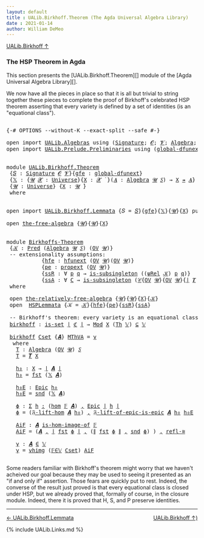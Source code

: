```yaml
---
layout: default
title : UALib.Birkhoff.Theorem (The Agda Universal Algebra Library)
date : 2021-01-14
author: William DeMeo
---
```


[UALib.Birkhoff ↑](UALib.Birkhoff.html)

### <a id="the-hsp-theorem-in-agda">The HSP Theorem in Agda</a>

This section presents the [UALib.Birkhoff.Theorem][] module of the [Agda Universal Algebra Library][].

We now have all the pieces in place so that it is all but trivial to string together these pieces to complete the proof of Birkhoff's celebrated HSP theorem asserting that every variety is defined by a set of identities (is an "equational class").

<pre class="Agda">

<a id="607" class="Symbol">{-#</a> <a id="611" class="Keyword">OPTIONS</a> <a id="619" class="Pragma">--without-K</a> <a id="631" class="Pragma">--exact-split</a> <a id="645" class="Pragma">--safe</a> <a id="652" class="Symbol">#-}</a>

<a id="657" class="Keyword">open</a> <a id="662" class="Keyword">import</a> <a id="669" href="UALib.Algebras.html" class="Module">UALib.Algebras</a> <a id="684" class="Keyword">using</a> <a id="690" class="Symbol">(</a><a id="691" href="UALib.Algebras.Signatures.html#1324" class="Function">Signature</a><a id="700" class="Symbol">;</a> <a id="702" href="universes.html#613" class="Generalizable">𝓞</a><a id="703" class="Symbol">;</a> <a id="705" href="universes.html#617" class="Generalizable">𝓥</a><a id="706" class="Symbol">;</a> <a id="708" href="UALib.Algebras.Algebras.html#811" class="Function">Algebra</a><a id="715" class="Symbol">;</a> <a id="717" href="UALib.Algebras.Lifts.html#4364" class="Function Operator">_↠_</a><a id="720" class="Symbol">)</a>
<a id="722" class="Keyword">open</a> <a id="727" class="Keyword">import</a> <a id="734" href="UALib.Prelude.Preliminaries.html" class="Module">UALib.Prelude.Preliminaries</a> <a id="762" class="Keyword">using</a> <a id="768" class="Symbol">(</a><a id="769" href="MGS-Subsingleton-Theorems.html#3468" class="Function">global-dfunext</a><a id="783" class="Symbol">;</a> <a id="785" href="universes.html#551" class="Postulate">Universe</a><a id="793" class="Symbol">;</a> <a id="795" href="universes.html#758" class="Function Operator">_̇</a><a id="797" class="Symbol">)</a>


<a id="801" class="Keyword">module</a> <a id="808" href="UALib.Birkhoff.Theorem.html" class="Module">UALib.Birkhoff.Theorem</a>
 <a id="832" class="Symbol">{</a><a id="833" href="UALib.Birkhoff.Theorem.html#833" class="Bound">𝑆</a> <a id="835" class="Symbol">:</a> <a id="837" href="UALib.Algebras.Signatures.html#1324" class="Function">Signature</a> <a id="847" href="universes.html#613" class="Generalizable">𝓞</a> <a id="849" href="universes.html#617" class="Generalizable">𝓥</a><a id="850" class="Symbol">}{</a><a id="852" href="UALib.Birkhoff.Theorem.html#852" class="Bound">gfe</a> <a id="856" class="Symbol">:</a> <a id="858" href="MGS-Subsingleton-Theorems.html#3468" class="Function">global-dfunext</a><a id="872" class="Symbol">}</a>
 <a id="875" class="Symbol">{</a><a id="876" href="UALib.Birkhoff.Theorem.html#876" class="Bound">𝕏</a> <a id="878" class="Symbol">:</a> <a id="880" class="Symbol">{</a><a id="881" href="UALib.Birkhoff.Theorem.html#881" class="Bound">𝓤</a> <a id="883" href="UALib.Birkhoff.Theorem.html#883" class="Bound">𝓧</a> <a id="885" class="Symbol">:</a> <a id="887" href="universes.html#551" class="Postulate">Universe</a><a id="895" class="Symbol">}{</a><a id="897" href="UALib.Birkhoff.Theorem.html#897" class="Bound">X</a> <a id="899" class="Symbol">:</a> <a id="901" href="UALib.Birkhoff.Theorem.html#883" class="Bound">𝓧</a> <a id="903" href="universes.html#758" class="Function Operator">̇</a> <a id="905" class="Symbol">}(</a><a id="907" href="UALib.Birkhoff.Theorem.html#907" class="Bound">𝑨</a> <a id="909" class="Symbol">:</a> <a id="911" href="UALib.Algebras.Algebras.html#811" class="Function">Algebra</a> <a id="919" href="UALib.Birkhoff.Theorem.html#881" class="Bound">𝓤</a> <a id="921" href="UALib.Birkhoff.Theorem.html#833" class="Bound">𝑆</a><a id="922" class="Symbol">)</a> <a id="924" class="Symbol">→</a> <a id="926" href="UALib.Birkhoff.Theorem.html#897" class="Bound">X</a> <a id="928" href="UALib.Algebras.Lifts.html#4364" class="Function Operator">↠</a> <a id="930" href="UALib.Birkhoff.Theorem.html#907" class="Bound">𝑨</a><a id="931" class="Symbol">}</a>
 <a id="934" class="Symbol">{</a><a id="935" href="UALib.Birkhoff.Theorem.html#935" class="Bound">𝓤</a> <a id="937" class="Symbol">:</a> <a id="939" href="universes.html#551" class="Postulate">Universe</a><a id="947" class="Symbol">}</a> <a id="949" class="Symbol">{</a><a id="950" href="UALib.Birkhoff.Theorem.html#950" class="Bound">X</a> <a id="952" class="Symbol">:</a> <a id="954" href="UALib.Birkhoff.Theorem.html#935" class="Bound">𝓤</a> <a id="956" href="universes.html#758" class="Function Operator">̇</a><a id="957" class="Symbol">}</a>
 <a id="960" class="Keyword">where</a>


<a id="968" class="Keyword">open</a> <a id="973" class="Keyword">import</a> <a id="980" href="UALib.Birkhoff.Lemmata.html" class="Module">UALib.Birkhoff.Lemmata</a> <a id="1003" class="Symbol">{</a><a id="1004" class="Argument">𝑆</a> <a id="1006" class="Symbol">=</a> <a id="1008" href="UALib.Birkhoff.Theorem.html#833" class="Bound">𝑆</a><a id="1009" class="Symbol">}{</a><a id="1011" href="UALib.Birkhoff.Theorem.html#852" class="Bound">gfe</a><a id="1014" class="Symbol">}{</a><a id="1016" href="UALib.Birkhoff.Theorem.html#876" class="Bound">𝕏</a><a id="1017" class="Symbol">}{</a><a id="1019" href="UALib.Birkhoff.Theorem.html#935" class="Bound">𝓤</a><a id="1020" class="Symbol">}{</a><a id="1022" href="UALib.Birkhoff.Theorem.html#950" class="Bound">X</a><a id="1023" class="Symbol">}</a> <a id="1025" class="Keyword">public</a>

<a id="1033" class="Keyword">open</a> <a id="1038" href="UALib.Birkhoff.FreeAlgebra.html#2675" class="Module">the-free-algebra</a> <a id="1055" class="Symbol">{</a><a id="1056" href="UALib.Birkhoff.Theorem.html#935" class="Bound">𝓤</a><a id="1057" class="Symbol">}{</a><a id="1059" href="UALib.Birkhoff.Theorem.html#935" class="Bound">𝓤</a><a id="1060" class="Symbol">}{</a><a id="1062" href="UALib.Birkhoff.Theorem.html#950" class="Bound">X</a><a id="1063" class="Symbol">}</a>


<a id="1067" class="Keyword">module</a> <a id="Birkhoffs-Theorem"></a><a id="1074" href="UALib.Birkhoff.Theorem.html#1074" class="Module">Birkhoffs-Theorem</a>
 <a id="1093" class="Symbol">{</a><a id="1094" href="UALib.Birkhoff.Theorem.html#1094" class="Bound">𝒦</a> <a id="1096" class="Symbol">:</a> <a id="1098" href="UALib.Relations.Unary.html#1066" class="Function">Pred</a> <a id="1103" class="Symbol">(</a><a id="1104" href="UALib.Algebras.Algebras.html#811" class="Function">Algebra</a> <a id="1112" href="UALib.Birkhoff.Theorem.html#935" class="Bound">𝓤</a> <a id="1114" href="UALib.Birkhoff.Theorem.html#833" class="Bound">𝑆</a><a id="1115" class="Symbol">)</a> <a id="1117" class="Symbol">(</a><a id="1118" href="UALib.Subalgebras.Subalgebras.html#2273" class="Function">OV</a> <a id="1121" href="UALib.Birkhoff.Theorem.html#935" class="Bound">𝓤</a><a id="1122" class="Symbol">)}</a>
 <a id="1126" class="Comment">-- extensionality assumptions:</a>
           <a id="1168" class="Symbol">{</a><a id="1169" href="UALib.Birkhoff.Theorem.html#1169" class="Bound">hfe</a> <a id="1173" class="Symbol">:</a> <a id="1175" href="MGS-FunExt-from-Univalence.html#2235" class="Function">hfunext</a> <a id="1183" class="Symbol">(</a><a id="1184" href="UALib.Subalgebras.Subalgebras.html#2273" class="Function">OV</a> <a id="1187" href="UALib.Birkhoff.Theorem.html#935" class="Bound">𝓤</a><a id="1188" class="Symbol">)(</a><a id="1190" href="UALib.Subalgebras.Subalgebras.html#2273" class="Function">OV</a> <a id="1193" href="UALib.Birkhoff.Theorem.html#935" class="Bound">𝓤</a><a id="1194" class="Symbol">)}</a>
           <a id="1208" class="Symbol">{</a><a id="1209" href="UALib.Birkhoff.Theorem.html#1209" class="Bound">pe</a> <a id="1212" class="Symbol">:</a> <a id="1214" href="MGS-Powerset.html#382" class="Function">propext</a> <a id="1222" class="Symbol">(</a><a id="1223" href="UALib.Subalgebras.Subalgebras.html#2273" class="Function">OV</a> <a id="1226" href="UALib.Birkhoff.Theorem.html#935" class="Bound">𝓤</a><a id="1227" class="Symbol">)}</a>
           <a id="1241" class="Symbol">{</a><a id="1242" href="UALib.Birkhoff.Theorem.html#1242" class="Bound">ssR</a> <a id="1246" class="Symbol">:</a> <a id="1248" class="Symbol">∀</a> <a id="1250" href="UALib.Birkhoff.Theorem.html#1250" class="Bound">p</a> <a id="1252" href="UALib.Birkhoff.Theorem.html#1252" class="Bound">q</a> <a id="1254" class="Symbol">→</a> <a id="1256" href="MGS-Basic-UF.html#743" class="Function">is-subsingleton</a> <a id="1272" class="Symbol">((</a><a id="1274" href="UALib.Birkhoff.FreeAlgebra.html#4763" class="Function">ψRel</a> <a id="1279" href="UALib.Birkhoff.Theorem.html#1094" class="Bound">𝒦</a><a id="1280" class="Symbol">)</a> <a id="1282" href="UALib.Birkhoff.Theorem.html#1250" class="Bound">p</a> <a id="1284" href="UALib.Birkhoff.Theorem.html#1252" class="Bound">q</a><a id="1285" class="Symbol">)}</a>
           <a id="1299" class="Symbol">{</a><a id="1300" href="UALib.Birkhoff.Theorem.html#1300" class="Bound">ssA</a> <a id="1304" class="Symbol">:</a> <a id="1306" class="Symbol">∀</a> <a id="1308" href="UALib.Birkhoff.Theorem.html#1308" class="Bound">C</a> <a id="1310" class="Symbol">→</a> <a id="1312" href="MGS-Basic-UF.html#743" class="Function">is-subsingleton</a> <a id="1328" class="Symbol">(</a><a id="1329" href="UALib.Relations.Quotients.html#1101" class="Function">𝒞</a><a id="1330" class="Symbol">{</a><a id="1331" href="UALib.Subalgebras.Subalgebras.html#2273" class="Function">OV</a> <a id="1334" href="UALib.Birkhoff.Theorem.html#935" class="Bound">𝓤</a><a id="1335" class="Symbol">}{</a><a id="1337" href="UALib.Subalgebras.Subalgebras.html#2273" class="Function">OV</a> <a id="1340" href="UALib.Birkhoff.Theorem.html#935" class="Bound">𝓤</a><a id="1341" class="Symbol">}{</a><a id="1343" href="UALib.Prelude.Preliminaries.html#10288" class="Function Operator">∣</a> <a id="1345" href="UALib.Terms.Free.html#1028" class="Function">𝑻</a> <a id="1347" href="UALib.Birkhoff.Theorem.html#950" class="Bound">X</a> <a id="1349" href="UALib.Prelude.Preliminaries.html#10288" class="Function Operator">∣</a><a id="1350" class="Symbol">}{</a><a id="1352" href="UALib.Birkhoff.FreeAlgebra.html#4763" class="Function">ψRel</a> <a id="1357" href="UALib.Birkhoff.Theorem.html#1094" class="Bound">𝒦</a><a id="1358" class="Symbol">}</a> <a id="1360" href="UALib.Birkhoff.Theorem.html#1308" class="Bound">C</a><a id="1361" class="Symbol">)}</a>
 <a id="1365" class="Keyword">where</a>

 <a id="1373" class="Keyword">open</a> <a id="1378" href="UALib.Birkhoff.FreeAlgebra.html#6681" class="Module">the-relatively-free-algebra</a> <a id="1406" class="Symbol">{</a><a id="1407" href="UALib.Birkhoff.Theorem.html#935" class="Bound">𝓤</a><a id="1408" class="Symbol">}{</a><a id="1410" href="UALib.Birkhoff.Theorem.html#935" class="Bound">𝓤</a><a id="1411" class="Symbol">}{</a><a id="1413" href="UALib.Birkhoff.Theorem.html#950" class="Bound">X</a><a id="1414" class="Symbol">}{</a><a id="1416" href="UALib.Birkhoff.Theorem.html#1094" class="Bound">𝒦</a><a id="1417" class="Symbol">}</a>
 <a id="1420" class="Keyword">open</a>  <a id="1426" href="UALib.Birkhoff.Lemmata.html#1131" class="Module">HSPLemmata</a> <a id="1437" class="Symbol">{</a><a id="1438" class="Argument">𝒦</a> <a id="1440" class="Symbol">=</a> <a id="1442" href="UALib.Birkhoff.Theorem.html#1094" class="Bound">𝒦</a><a id="1443" class="Symbol">}{</a><a id="1445" href="UALib.Birkhoff.Theorem.html#1169" class="Bound">hfe</a><a id="1448" class="Symbol">}{</a><a id="1450" href="UALib.Birkhoff.Theorem.html#1209" class="Bound">pe</a><a id="1452" class="Symbol">}{</a><a id="1454" href="UALib.Birkhoff.Theorem.html#1242" class="Bound">ssR</a><a id="1457" class="Symbol">}{</a><a id="1459" href="UALib.Birkhoff.Theorem.html#1300" class="Bound">ssA</a><a id="1462" class="Symbol">}</a>

 <a id="1466" class="Comment">-- Birkhoff&#39;s theorem: every variety is an equational class.</a>
 <a id="Birkhoffs-Theorem.birkhoff"></a><a id="1528" href="UALib.Birkhoff.Theorem.html#1528" class="Function">birkhoff</a> <a id="1537" class="Symbol">:</a> <a id="1539" href="MGS-Basic-UF.html#1929" class="Function">is-set</a> <a id="1546" href="UALib.Prelude.Preliminaries.html#10288" class="Function Operator">∣</a> <a id="1548" href="UALib.Birkhoff.Lemmata.html#6140" class="Function">ℭ</a> <a id="1550" href="UALib.Prelude.Preliminaries.html#10288" class="Function Operator">∣</a> <a id="1552" class="Symbol">→</a> <a id="1554" href="UALib.Varieties.ModelTheory.html#4405" class="Function">Mod</a> <a id="1558" href="UALib.Birkhoff.Theorem.html#950" class="Bound">X</a> <a id="1560" class="Symbol">(</a><a id="1561" href="UALib.Varieties.ModelTheory.html#3726" class="Function">Th</a> <a id="1564" href="UALib.Birkhoff.Lemmata.html#5896" class="Function">𝕍</a><a id="1565" class="Symbol">)</a> <a id="1567" href="UALib.Relations.Unary.html#2949" class="Function Operator">⊆</a> <a id="1569" href="UALib.Birkhoff.Lemmata.html#5896" class="Function">𝕍</a>

 <a id="1573" href="UALib.Birkhoff.Theorem.html#1528" class="Function">birkhoff</a> <a id="1582" href="UALib.Birkhoff.Theorem.html#1582" class="Bound">Cset</a> <a id="1587" class="Symbol">{</a><a id="1588" href="UALib.Birkhoff.Theorem.html#1588" class="Bound">𝑨</a><a id="1589" class="Symbol">}</a> <a id="1591" href="UALib.Birkhoff.Theorem.html#1591" class="Bound">MThVA</a> <a id="1597" class="Symbol">=</a> <a id="1599" href="UALib.Birkhoff.Theorem.html#1905" class="Function">γ</a>
  <a id="1603" class="Keyword">where</a>
   <a id="1612" href="UALib.Birkhoff.Theorem.html#1612" class="Function">T</a> <a id="1614" class="Symbol">:</a> <a id="1616" href="UALib.Algebras.Algebras.html#811" class="Function">Algebra</a> <a id="1624" class="Symbol">(</a><a id="1625" href="UALib.Subalgebras.Subalgebras.html#2273" class="Function">OV</a> <a id="1628" href="UALib.Birkhoff.Theorem.html#935" class="Bound">𝓤</a><a id="1629" class="Symbol">)</a> <a id="1631" href="UALib.Birkhoff.Theorem.html#833" class="Bound">𝑆</a>
   <a id="1636" href="UALib.Birkhoff.Theorem.html#1612" class="Function">T</a> <a id="1638" class="Symbol">=</a> <a id="1640" href="UALib.Terms.Free.html#1028" class="Function">𝑻</a> <a id="1642" href="UALib.Birkhoff.Theorem.html#950" class="Bound">X</a>

   <a id="1648" href="UALib.Birkhoff.Theorem.html#1648" class="Function">h₀</a> <a id="1651" class="Symbol">:</a> <a id="1653" href="UALib.Birkhoff.Theorem.html#950" class="Bound">X</a> <a id="1655" class="Symbol">→</a> <a id="1657" href="UALib.Prelude.Preliminaries.html#10288" class="Function Operator">∣</a> <a id="1659" href="UALib.Birkhoff.Theorem.html#1588" class="Bound">𝑨</a> <a id="1661" href="UALib.Prelude.Preliminaries.html#10288" class="Function Operator">∣</a>
   <a id="1666" href="UALib.Birkhoff.Theorem.html#1648" class="Function">h₀</a> <a id="1669" class="Symbol">=</a> <a id="1671" href="UALib.Prelude.Preliminaries.html#10292" class="Function">fst</a> <a id="1675" class="Symbol">(</a><a id="1676" href="UALib.Birkhoff.Theorem.html#876" class="Bound">𝕏</a> <a id="1678" href="UALib.Birkhoff.Theorem.html#1588" class="Bound">𝑨</a><a id="1679" class="Symbol">)</a>

   <a id="1685" href="UALib.Birkhoff.Theorem.html#1685" class="Function">h₀E</a> <a id="1689" class="Symbol">:</a> <a id="1691" href="UALib.Prelude.Inverses.html#2062" class="Function">Epic</a> <a id="1696" href="UALib.Birkhoff.Theorem.html#1648" class="Function">h₀</a>
   <a id="1702" href="UALib.Birkhoff.Theorem.html#1685" class="Function">h₀E</a> <a id="1706" class="Symbol">=</a> <a id="1708" href="UALib.Prelude.Preliminaries.html#10370" class="Function">snd</a> <a id="1712" class="Symbol">(</a><a id="1713" href="UALib.Birkhoff.Theorem.html#876" class="Bound">𝕏</a> <a id="1715" href="UALib.Birkhoff.Theorem.html#1588" class="Bound">𝑨</a><a id="1716" class="Symbol">)</a>

   <a id="1722" href="UALib.Birkhoff.Theorem.html#1722" class="Function">ϕ</a> <a id="1724" class="Symbol">:</a> <a id="1726" href="MGS-MLTT.html#3074" class="Function">Σ</a> <a id="1728" href="UALib.Birkhoff.Theorem.html#1728" class="Bound">h</a> <a id="1730" href="MGS-MLTT.html#3074" class="Function">꞉</a> <a id="1732" class="Symbol">(</a><a id="1733" href="UALib.Homomorphisms.Basic.html#1941" class="Function">hom</a> <a id="1737" href="UALib.Birkhoff.Lemmata.html#5847" class="Function">𝔽</a> <a id="1739" href="UALib.Birkhoff.Theorem.html#1588" class="Bound">𝑨</a><a id="1740" class="Symbol">)</a> <a id="1742" href="MGS-MLTT.html#3074" class="Function">,</a> <a id="1744" href="UALib.Prelude.Inverses.html#2062" class="Function">Epic</a> <a id="1749" href="UALib.Prelude.Preliminaries.html#10288" class="Function Operator">∣</a> <a id="1751" href="UALib.Birkhoff.Theorem.html#1728" class="Bound">h</a> <a id="1753" href="UALib.Prelude.Preliminaries.html#10288" class="Function Operator">∣</a>
   <a id="1758" href="UALib.Birkhoff.Theorem.html#1722" class="Function">ϕ</a> <a id="1760" class="Symbol">=</a> <a id="1762" class="Symbol">(</a><a id="1763" href="UALib.Birkhoff.FreeAlgebra.html#7589" class="Function">𝔉-lift-hom</a> <a id="1774" href="UALib.Birkhoff.Theorem.html#1588" class="Bound">𝑨</a> <a id="1776" href="UALib.Birkhoff.Theorem.html#1648" class="Function">h₀</a><a id="1778" class="Symbol">)</a> <a id="1780" href="MGS-MLTT.html#2929" class="InductiveConstructor Operator">,</a> <a id="1782" href="UALib.Birkhoff.FreeAlgebra.html#8136" class="Function">𝔉-lift-of-epic-is-epic</a> <a id="1805" href="UALib.Birkhoff.Theorem.html#1588" class="Bound">𝑨</a> <a id="1807" href="UALib.Birkhoff.Theorem.html#1648" class="Function">h₀</a> <a id="1810" href="UALib.Birkhoff.Theorem.html#1685" class="Function">h₀E</a>

   <a id="1818" href="UALib.Birkhoff.Theorem.html#1818" class="Function">AiF</a> <a id="1822" class="Symbol">:</a> <a id="1824" href="UALib.Birkhoff.Theorem.html#1588" class="Bound">𝑨</a> <a id="1826" href="UALib.Homomorphisms.HomomorphicImages.html#1368" class="Function Operator">is-hom-image-of</a> <a id="1842" href="UALib.Birkhoff.Lemmata.html#5847" class="Function">𝔽</a>
   <a id="1847" href="UALib.Birkhoff.Theorem.html#1818" class="Function">AiF</a> <a id="1851" class="Symbol">=</a> <a id="1853" class="Symbol">(</a><a id="1854" href="UALib.Birkhoff.Theorem.html#1588" class="Bound">𝑨</a> <a id="1856" href="MGS-MLTT.html#2929" class="InductiveConstructor Operator">,</a> <a id="1858" href="UALib.Prelude.Preliminaries.html#10288" class="Function Operator">∣</a> <a id="1860" href="UALib.Prelude.Preliminaries.html#10292" class="Function">fst</a> <a id="1864" href="UALib.Birkhoff.Theorem.html#1722" class="Function">ϕ</a> <a id="1866" href="UALib.Prelude.Preliminaries.html#10288" class="Function Operator">∣</a> <a id="1868" href="MGS-MLTT.html#2929" class="InductiveConstructor Operator">,</a> <a id="1870" class="Symbol">(</a><a id="1871" href="UALib.Prelude.Preliminaries.html#10366" class="Function Operator">∥</a> <a id="1873" href="UALib.Prelude.Preliminaries.html#10292" class="Function">fst</a> <a id="1877" href="UALib.Birkhoff.Theorem.html#1722" class="Function">ϕ</a> <a id="1879" href="UALib.Prelude.Preliminaries.html#10366" class="Function Operator">∥</a> <a id="1881" href="MGS-MLTT.html#2929" class="InductiveConstructor Operator">,</a> <a id="1883" href="UALib.Prelude.Preliminaries.html#10370" class="Function">snd</a> <a id="1887" href="UALib.Birkhoff.Theorem.html#1722" class="Function">ϕ</a><a id="1888" class="Symbol">)</a> <a id="1890" class="Symbol">)</a> <a id="1892" href="MGS-MLTT.html#2929" class="InductiveConstructor Operator">,</a> <a id="1894" href="UALib.Homomorphisms.Isomorphisms.html#2289" class="Function">refl-≅</a>

   <a id="1905" href="UALib.Birkhoff.Theorem.html#1905" class="Function">γ</a> <a id="1907" class="Symbol">:</a> <a id="1909" href="UALib.Birkhoff.Theorem.html#1588" class="Bound">𝑨</a> <a id="1911" href="UALib.Relations.Unary.html#2667" class="Function Operator">∈</a> <a id="1913" href="UALib.Birkhoff.Lemmata.html#5896" class="Function">𝕍</a>
   <a id="1918" href="UALib.Birkhoff.Theorem.html#1905" class="Function">γ</a> <a id="1920" class="Symbol">=</a> <a id="1922" href="UALib.Varieties.Varieties.html#6126" class="InductiveConstructor">vhimg</a> <a id="1928" class="Symbol">(</a><a id="1929" href="UALib.Birkhoff.Lemmata.html#10512" class="Function">𝔽∈𝕍</a> <a id="1933" href="UALib.Birkhoff.Theorem.html#1582" class="Bound">Cset</a><a id="1937" class="Symbol">)</a> <a id="1939" href="UALib.Birkhoff.Theorem.html#1818" class="Function">AiF</a>

</pre>

Some readers familiar with Birkhoff's theorem might worry that we haven't acheived our goal because they may be used to seeing it presented as an "if and only if" assertion.  Those fears are quickly put to rest. Indeed, the converse of the result just proved is that every equational class is closed under HSP, but we already proved that, formally of course, in the closure module. Indeed, there it is proved that H, S, and P preserve identities.

----------------------------

[← UALib.Birkhoff.Lemmata](UALib.Birkhoff.Lemmata.html)
<span style="float:right;">[UALib.Birkhoff ↑)](UALib.Birkhoff.html)</span>

{% include UALib.Links.md %}

